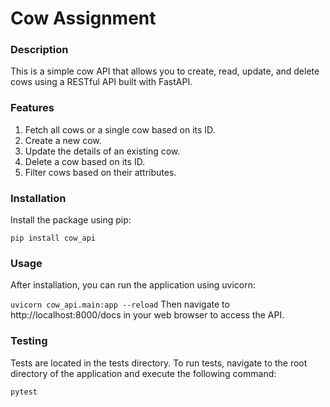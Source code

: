 # Cow Assignment

### Description

This is a simple cow API that allows you to create, read, update, and delete cows using a RESTful API built with FastAPI.

### Features

1. Fetch all cows or a single cow based on its ID.
2. Create a new cow.
3. Update the details of an existing cow.
4. Delete a cow based on its ID.
5. Filter cows based on their attributes.

### Installation

Install the package using pip:

`pip install cow_api`

### Usage

After installation, you can run the application using uvicorn:

`uvicorn cow_api.main:app --reload`
Then navigate to http://localhost:8000/docs in your web browser to access the API.

### Testing

Tests are located in the tests directory. To run tests, navigate to the root directory of the application and execute the following command:

`pytest`
